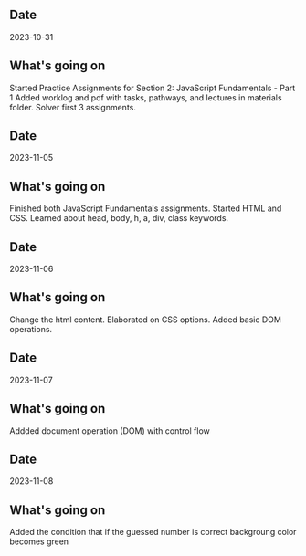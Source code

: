 ## Date

2023-10-31

## What's going on

Started Practice Assignments for Section 2: JavaScript Fundamentals - Part 1
Added worklog and pdf with tasks, pathways, and lectures in materials folder.
Solver first 3 assignments.

## Date

2023-11-05

## What's going on

Finished both JavaScript Fundamentals assignments.
Started HTML and CSS. Learned about head, body, h, a, div, class keywords.

## Date

2023-11-06

## What's going on

Change the html content.
Elaborated on CSS options.
Added basic DOM operations.

## Date

2023-11-07

## What's going on

Addded document operation (DOM) with control flow

## Date

2023-11-08

## What's going on

Added the condition that if the guessed number is correct backgroung color becomes green
